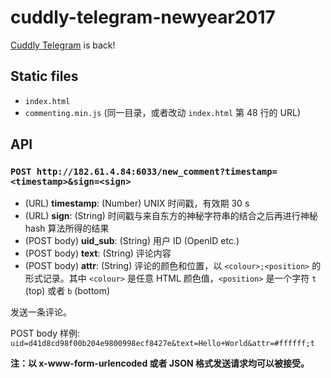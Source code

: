 cuddly-telegram-newyear2017
===========================

[Cuddly Telegram](https://github.com/hsefz2018/cuddly-telegram-newyear2016) is back!

## Static files

* `index.html`
* `commenting.min.js` (同一目录，或者改动 `index.html` 第 48 行的 URL)

## API

### `POST http://182.61.4.84:6033/new_comment?timestamp=<timestamp>&sign=<sign>`
- (URL) **timestamp**: (Number) UNIX 时间戳，有效期 30 s
- (URL) **sign**: (String) 时间戳与来自东方的神秘字符串的结合之后再进行神秘 hash 算法所得的结果
- (POST body) **uid_sub**: (String) 用户 ID (OpenID etc.)
- (POST body) **text**: (String) 评论内容
- (POST body) **attr**: (String) 评论的颜色和位置，以 `<colour>;<position>` 的形式记录。其中 `<colour>` 是任意 HTML 颜色值，`<position>` 是一个字符 `t` (top) 或者 `b` (bottom)

发送一条评论。

POST body 样例: `uid=d41d8cd98f00b204e9800998ecf8427e&text=Hello+World&attr=#ffffff;t`

**注：以 x-www-form-urlencoded 或者 JSON 格式发送请求均可以被接受。**
